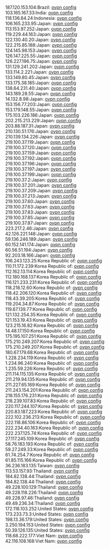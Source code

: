 187.120.153.104:Brazil: [ovpn config](vpn/187_120_153_104.ovpn)  
103.165.167.33:India: [ovpn config](vpn/103_165_167_33.ovpn)  
118.136.84.24:Indonesia: [ovpn config](vpn/118_136_84_24.ovpn)  
106.165.233.95:Japan: [ovpn config](vpn/106_165_233_95.ovpn)  
113.153.97.252:Japan: [ovpn config](vpn/113_153_97_252.ovpn)  
119.229.44.163:Japan: [ovpn config](vpn/119_229_44_163.ovpn)  
122.130.40.20:Japan: [ovpn config](vpn/122_130_40_20.ovpn)  
122.215.85.188:Japan: [ovpn config](vpn/122_215_85_188.ovpn)  
124.145.98.153:Japan: [ovpn config](vpn/124_145_98_153.ovpn)  
126.147.225.55:Japan: [ovpn config](vpn/126_147_225_55.ovpn)  
126.227.196.75:Japan: [ovpn config](vpn/126_227_196_75.ovpn)  
131.129.241.202:Japan: [ovpn config](vpn/131_129_241_202.ovpn)  
133.114.2.221:Japan: [ovpn config](vpn/133_114_2_221.ovpn)  
133.149.80.45:Japan: [ovpn config](vpn/133_149_80_45.ovpn)  
133.175.38.185:Japan: [ovpn config](vpn/133_175_38_185.ovpn)  
138.64.231.40:Japan: [ovpn config](vpn/138_64_231_40.ovpn)  
143.189.28.55:Japan: [ovpn config](vpn/143_189_28_55.ovpn)  
14.132.8.98:Japan: [ovpn config](vpn/14_132_8_98.ovpn)  
153.156.77.203:Japan: [ovpn config](vpn/153_156_77_203.ovpn)  
153.179.148.55:Japan: [ovpn config](vpn/153_179_148_55.ovpn)  
175.103.226.186:Japan: [ovpn config](vpn/175_103_226_186.ovpn)  
202.215.213.229:Japan: [ovpn config](vpn/202_215_213_229.ovpn)  
203.88.187.31:Japan: [ovpn config](vpn/203_88_187_31.ovpn)  
210.130.51.176:Japan: [ovpn config](vpn/210_130_51_176.ovpn)  
210.139.134.226:Japan: [ovpn config](vpn/210_139_134_226.ovpn)  
219.100.37.119:Japan: [ovpn config](vpn/219_100_37_119.ovpn)  
219.100.37.120:Japan: [ovpn config](vpn/219_100_37_120.ovpn)  
219.100.37.159:Japan: [ovpn config](vpn/219_100_37_159.ovpn)  
219.100.37.192:Japan: [ovpn config](vpn/219_100_37_192.ovpn)  
219.100.37.196:Japan: [ovpn config](vpn/219_100_37_196.ovpn)  
219.100.37.197:Japan: [ovpn config](vpn/219_100_37_197.ovpn)  
219.100.37.199:Japan: [ovpn config](vpn/219_100_37_199.ovpn)  
219.100.37.2:Japan: [ovpn config](vpn/219_100_37_2.ovpn)  
219.100.37.201:Japan: [ovpn config](vpn/219_100_37_201.ovpn)  
219.100.37.209:Japan: [ovpn config](vpn/219_100_37_209.ovpn)  
219.100.37.213:Japan: [ovpn config](vpn/219_100_37_213.ovpn)  
219.100.37.60:Japan: [ovpn config](vpn/219_100_37_60.ovpn)  
219.100.37.63:Japan: [ovpn config](vpn/219_100_37_63.ovpn)  
219.100.37.83:Japan: [ovpn config](vpn/219_100_37_83.ovpn)  
219.100.37.85:Japan: [ovpn config](vpn/219_100_37_85.ovpn)  
219.100.37.87:Japan: [ovpn config](vpn/219_100_37_87.ovpn)  
223.217.2.46:Japan: [ovpn config](vpn/223_217_2_46.ovpn)  
42.126.221.148:Japan: [ovpn config](vpn/42_126_221_148.ovpn)  
59.136.246.189:Japan: [ovpn config](vpn/59_136_246_189.ovpn)  
60.152.141.174:Japan: [ovpn config](vpn/60_152_141_174.ovpn)  
60.56.51.194:Japan: [ovpn config](vpn/60_56_51_194.ovpn)  
92.203.18.166:Japan: [ovpn config](vpn/92_203_18_166.ovpn)  
106.243.123.25:Korea Republic of: [ovpn config](vpn/106_243_123_25.ovpn)  
110.11.172.239:Korea Republic of: [ovpn config](vpn/110_11_172_239.ovpn)  
112.162.13.114:Korea Republic of: [ovpn config](vpn/112_162_13_114.ovpn)  
112.180.168.137:Korea Republic of: [ovpn config](vpn/112_180_168_137.ovpn)  
116.121.233.231:Korea Republic of: [ovpn config](vpn/116_121_233_231.ovpn)  
118.218.12.60:Korea Republic of: [ovpn config](vpn/118_218_12_60.ovpn)  
118.42.206.120:Korea Republic of: [ovpn config](vpn/118_42_206_120.ovpn)  
118.43.39.205:Korea Republic of: [ovpn config](vpn/118_43_39_205.ovpn)  
119.204.34.87:Korea Republic of: [ovpn config](vpn/119_204_34_87.ovpn)  
119.67.139.77:Korea Republic of: [ovpn config](vpn/119_67_139_77.ovpn)  
121.132.254.35:Korea Republic of: [ovpn config](vpn/121_132_254_35.ovpn)  
121.153.19.43:Korea Republic of: [ovpn config](vpn/121_153_19_43.ovpn)  
123.215.16.82:Korea Republic of: [ovpn config](vpn/123_215_16_82.ovpn)  
14.48.17.150:Korea Republic of: [ovpn config](vpn/14_48_17_150.ovpn)  
175.195.107.251:Korea Republic of: [ovpn config](vpn/175_195_107_251.ovpn)  
175.210.249.207:Korea Republic of: [ovpn config](vpn/175_210_249_207.ovpn)  
175.210.249.207:Korea Republic of: [ovpn config](vpn/175_210_249_207.ovpn)  
180.67.179.68:Korea Republic of: [ovpn config](vpn/180_67_179_68.ovpn)  
1.228.234.119:Korea Republic of: [ovpn config](vpn/1_228_234_119.ovpn)  
1.234.96.240:Korea Republic of: [ovpn config](vpn/1_234_96_240.ovpn)  
1.235.59.226:Korea Republic of: [ovpn config](vpn/1_235_59_226.ovpn)  
211.114.115.135:Korea Republic of: [ovpn config](vpn/211_114_115_135.ovpn)  
211.219.94.135:Korea Republic of: [ovpn config](vpn/211_219_94_135.ovpn)  
211.227.65.169:Korea Republic of: [ovpn config](vpn/211_227_65_169.ovpn)  
211.243.154.201:Korea Republic of: [ovpn config](vpn/211_243_154_201.ovpn)  
218.155.176.231:Korea Republic of: [ovpn config](vpn/218_155_176_231.ovpn)  
218.239.107.83:Korea Republic of: [ovpn config](vpn/218_239_107_83.ovpn)  
220.117.244.107:Korea Republic of: [ovpn config](vpn/220_117_244_107.ovpn)  
220.83.187.223:Korea Republic of: [ovpn config](vpn/220_83_187_223.ovpn)  
222.102.236.213:Korea Republic of: [ovpn config](vpn/222_102_236_213.ovpn)  
222.118.86.106:Korea Republic of: [ovpn config](vpn/222_118_86_106.ovpn)  
222.234.40.163:Korea Republic of: [ovpn config](vpn/222_234_40_163.ovpn)  
222.237.125.74:Korea Republic of: [ovpn config](vpn/222_237_125_74.ovpn)  
27.117.245.109:Korea Republic of: [ovpn config](vpn/27_117_245_109.ovpn)  
58.76.183.193:Korea Republic of: [ovpn config](vpn/58_76_183_193.ovpn)  
59.27.249.33:Korea Republic of: [ovpn config](vpn/59_27_249_33.ovpn)  
61.74.254.7:Korea Republic of: [ovpn config](vpn/61_74_254_7.ovpn)  
61.85.115.166:Korea Republic of: [ovpn config](vpn/61_85_115_166.ovpn)  
36.236.183.135:Taiwan: [ovpn config](vpn/36_236_183_135.ovpn)  
113.53.157.93:Thailand: [ovpn config](vpn/113_53_157_93.ovpn)  
184.82.138.44:Thailand: [ovpn config](vpn/184_82_138_44.ovpn)  
184.82.138.44:Thailand: [ovpn config](vpn/184_82_138_44.ovpn)  
49.228.100.129:Thailand: [ovpn config](vpn/49_228_100_129.ovpn)  
49.228.118.226:Thailand: [ovpn config](vpn/49_228_118_226.ovpn)  
49.228.97.46:Thailand: [ovpn config](vpn/49_228_97_46.ovpn)  
49.49.236.34:Thailand: [ovpn config](vpn/49_49_236_34.ovpn)  
172.118.103.252:United States: [ovpn config](vpn/172_118_103_252.ovpn)  
173.233.73.3:United States: [ovpn config](vpn/173_233_73_3.ovpn)  
198.13.36.179:United States: [ovpn config](vpn/198_13_36_179.ovpn)  
3.250.194.153:United States: [ovpn config](vpn/3_250_194_153.ovpn)  
50.39.126.135:United States: [ovpn config](vpn/50_39_126_135.ovpn)  
118.68.222.177:Viet Nam: [ovpn config](vpn/118_68_222_177.ovpn)  
42.116.108.168:Viet Nam: [ovpn config](vpn/42_116_108_168.ovpn)  
